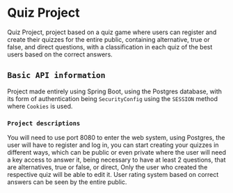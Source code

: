# **Quiz Project**

Quiz Project, project based on a quiz game where users can register and create their quizzes for the entire public, containing alternative, true or false, and direct questions, with a classification in each quiz of the best users based on the correct answers.

## `Basic API information`

Project made entirely using Spring Boot, using the Postgres database, with its form of authentication being `SecurityConfig` using the `SESSION` method where `Cookies` is used.

### `Project descriptions`

You will need to use port 8080 to enter the web system, using Postgres, the user will have to register and log in, you can start creating your quizzes in different ways, which can be public or even private where the user will need a key access to answer it, being necessary to have at least 2 questions,
that are alternatives, true or false, or direct,
Only the user who created the respective quiz will be able to edit it.
User rating system based on correct answers can be seen by the entire public.

